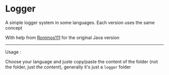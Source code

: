 # Logger

A simple logger system in some languages. Each version uses the same concept

With help from [Rominos111](https://github.com/Rominos111) for the original Java version

---

Usage :

Choose your language and juste copy/paste the content of the folder (not the folder, just *the content*), generally it's just a `logger` folder
